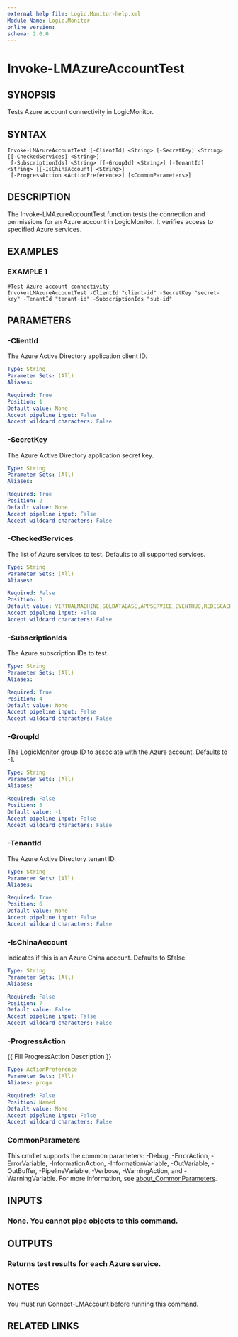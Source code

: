 ```yaml
---
external help file: Logic.Monitor-help.xml
Module Name: Logic.Monitor
online version:
schema: 2.0.0
---
```


# Invoke-LMAzureAccountTest

## SYNOPSIS
Tests Azure account connectivity in LogicMonitor.

## SYNTAX

```
Invoke-LMAzureAccountTest [-ClientId] <String> [-SecretKey] <String> [[-CheckedServices] <String>]
 [-SubscriptionIds] <String> [[-GroupId] <String>] [-TenantId] <String> [[-IsChinaAccount] <String>]
 [-ProgressAction <ActionPreference>] [<CommonParameters>]
```

## DESCRIPTION
The Invoke-LMAzureAccountTest function tests the connection and permissions for an Azure account in LogicMonitor.
It verifies access to specified Azure services.

## EXAMPLES

### EXAMPLE 1
```
#Test Azure account connectivity
Invoke-LMAzureAccountTest -ClientId "client-id" -SecretKey "secret-key" -TenantId "tenant-id" -SubscriptionIds "sub-id"
```

## PARAMETERS

### -ClientId
The Azure Active Directory application client ID.

```yaml
Type: String
Parameter Sets: (All)
Aliases:

Required: True
Position: 1
Default value: None
Accept pipeline input: False
Accept wildcard characters: False
```

### -SecretKey
The Azure Active Directory application secret key.

```yaml
Type: String
Parameter Sets: (All)
Aliases:

Required: True
Position: 2
Default value: None
Accept pipeline input: False
Accept wildcard characters: False
```

### -CheckedServices
The list of Azure services to test.
Defaults to all supported services.

```yaml
Type: String
Parameter Sets: (All)
Aliases:

Required: False
Position: 3
Default value: VIRTUALMACHINE,SQLDATABASE,APPSERVICE,EVENTHUB,REDISCACHE,REDISCACHEENTERPRISE,VIRTUALMACHINESCALESET,VIRTUALMACHINESCALESETVM,APPLICATIONGATEWAY,IOTHUB,FUNCTION,SERVICEBUS,MARIADB,MYSQL,MYSQLFLEXIBLE,POSTGRESQL,POSTGRESQLFLEXIBLE,POSTGRESQLCITUS,ANALYSISSERVICE,TABLESTORAGE,BLOBSTORAGE,FILESTORAGE,QUEUESTORAGE,STORAGEACCOUNT,APIMANAGEMENT,COSMOSDB,APPSERVICEPLAN,VIRTUALNETWORKGATEWAY,AUTOMATIONACCOUNT,EXPRESSROUTECIRCUIT,DATALAKEANALYTICS,DATALAKESTORE,APPLICATIONINSIGHTS,FIREWALL,SQLELASTICPOOL,SQLMANAGEDINSTANCE,HDINSIGHT,RECOVERYSERVICES,BACKUPPROTECTEDITEMS,RECOVERYPROTECTEDITEMS,NETWORKINTERFACE,BATCHACCOUNT,LOGICAPPS,DATAFACTORY,PUBLICIP,STREAMANALYTICS,EVENTGRID,LOADBALANCERS,SERVICEFABRICMESH,COGNITIVESEARCH,COGNITIVESERVICES,MLWORKSPACES,FRONTDOORS,KEYVAULT,RELAYNAMESPACES,NOTIFICATIONHUBS,APPSERVICEENVIRONMENT,TRAFFICMANAGER,SIGNALR,VIRTUALDESKTOP,SYNAPSEWORKSPACES,NETAPPPOOLS,DATABRICKS,LOGANALYTICSWORKSPACES,VIRTUALHUBS,VPNGATEWAYS,CDNPROFILE,POWERBIEMBEDDED,CONTAINERREGISTRY,NATGATEWAYS,BOTSERVICES,VIRTUALNETWORKS
Accept pipeline input: False
Accept wildcard characters: False
```

### -SubscriptionIds
The Azure subscription IDs to test.

```yaml
Type: String
Parameter Sets: (All)
Aliases:

Required: True
Position: 4
Default value: None
Accept pipeline input: False
Accept wildcard characters: False
```

### -GroupId
The LogicMonitor group ID to associate with the Azure account.
Defaults to -1.

```yaml
Type: String
Parameter Sets: (All)
Aliases:

Required: False
Position: 5
Default value: -1
Accept pipeline input: False
Accept wildcard characters: False
```

### -TenantId
The Azure Active Directory tenant ID.

```yaml
Type: String
Parameter Sets: (All)
Aliases:

Required: True
Position: 6
Default value: None
Accept pipeline input: False
Accept wildcard characters: False
```

### -IsChinaAccount
Indicates if this is an Azure China account.
Defaults to $false.

```yaml
Type: String
Parameter Sets: (All)
Aliases:

Required: False
Position: 7
Default value: False
Accept pipeline input: False
Accept wildcard characters: False
```

### -ProgressAction
{{ Fill ProgressAction Description }}

```yaml
Type: ActionPreference
Parameter Sets: (All)
Aliases: proga

Required: False
Position: Named
Default value: None
Accept pipeline input: False
Accept wildcard characters: False
```

### CommonParameters
This cmdlet supports the common parameters: -Debug, -ErrorAction, -ErrorVariable, -InformationAction, -InformationVariable, -OutVariable, -OutBuffer, -PipelineVariable, -Verbose, -WarningAction, and -WarningVariable. For more information, see [about_CommonParameters](http://go.microsoft.com/fwlink/?LinkID=113216).

## INPUTS

### None. You cannot pipe objects to this command.
## OUTPUTS

### Returns test results for each Azure service.
## NOTES
You must run Connect-LMAccount before running this command.

## RELATED LINKS
